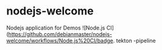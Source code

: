 # nodejs-welcome
Nodejs application for Demos 
![Node.js CI](https://github.com/debianmaster/nodejs-welcome/workflows/Node.js%20CI/badge.
tekton -pipeline
